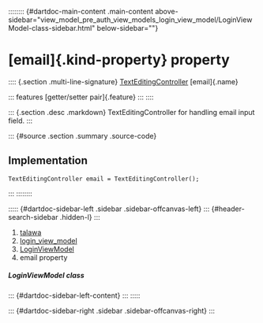 :::::::: {#dartdoc-main-content .main-content above-sidebar="view_model_pre_auth_view_models_login_view_model/LoginViewModel-class-sidebar.html" below-sidebar=""}
<div>

# [email]{.kind-property} property

</div>

:::: {.section .multi-line-signature}
[TextEditingController](https://api.flutter.dev/flutter/widgets/TextEditingController-class.html)
[email]{.name}

::: features
[getter/setter pair]{.feature}
:::
::::

::: {.section .desc .markdown}
TextEditingController for handling email input field.
:::

::: {#source .section .summary .source-code}
## Implementation

``` language-dart
TextEditingController email = TextEditingController();
```
:::
::::::::

::::: {#dartdoc-sidebar-left .sidebar .sidebar-offcanvas-left}
::: {#header-search-sidebar .hidden-l}
:::

1.  [talawa](../../index.html)
2.  [login_view_model](../../view_model_pre_auth_view_models_login_view_model/)
3.  [LoginViewModel](../../view_model_pre_auth_view_models_login_view_model/LoginViewModel-class.html)
4.  email property

##### LoginViewModel class

::: {#dartdoc-sidebar-left-content}
:::
:::::

::: {#dartdoc-sidebar-right .sidebar .sidebar-offcanvas-right}
:::
